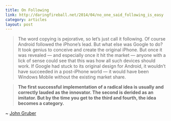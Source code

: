 ```yaml
---
title: On Following
link: http://daringfireball.net/2014/04/no_one_said_following_is_easy
category: articles
layout: post
---
```


> The word copying is pejorative, so let’s just call it following. Of course
> Android followed the iPhone’s lead. But what else was Google to do? It took
> genius to conceive and create the original iPhone. But once it was revealed —
> and especially once it hit the market — anyone with a lick of sense could see
> that this was how all such devices should work. If Google had stuck to its
> original design for Android, it wouldn’t have succeeded in a post-iPhone world
> — it would have been Windows Mobile without the existing market share.

> **The first successful implementation of a radical idea is usually and correctly
> lauded as the innovator. The second is derided as an imitator. But by the time
> you get to the third and fourth, the idea becomes a category.**

~ [John Gruber][1]

[1]: http://en.wikipedia.org/wiki/John_Gruber
